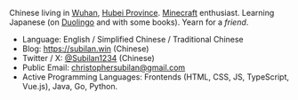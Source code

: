 Chinese living in [Wuhan](https://en.wikipedia.org/wiki/Wuhan), [Hubei Province](https://en.wikipedia.org/wiki/Hubei). [Minecraft](https://minecraft.net) enthusiast. Learning Japanese (on [Duolingo](https://www.google.com/search?q=duolingo) and with some books). Yearn for a *friend*.

- Language: English / Simplified Chinese / Traditional Chinese
- Blog: <https://subilan.win> (Chinese)
- Twitter / X: [@Subilan1234](https://x.com/Subilan1234) (Chinese)
- Public Email: <christophersubilan@gmail.com>
- Active Programming Languages: Frontends (HTML, CSS, JS, TypeScript, Vue.js), Java, Go, Python.

